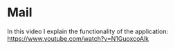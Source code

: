 # Mail

In this video I explain the functionality of the application:
https://www.youtube.com/watch?v=N1GuoxcoAlk 
